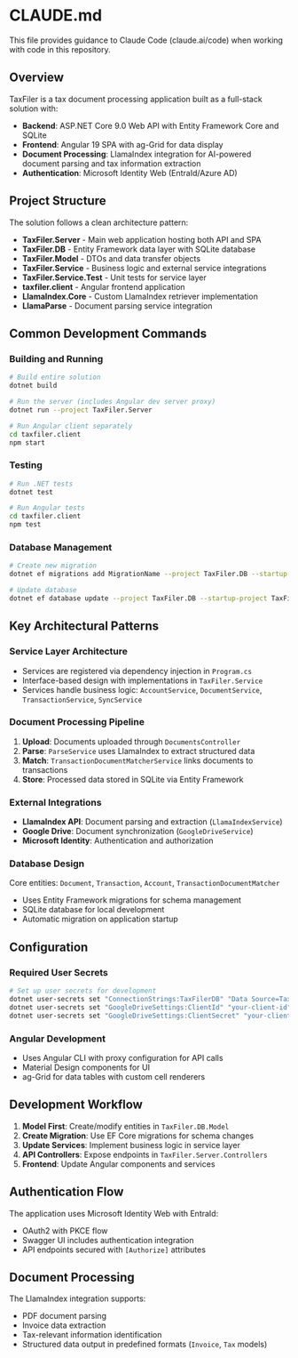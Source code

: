 # CLAUDE.md

This file provides guidance to Claude Code (claude.ai/code) when working with code in this repository.

## Overview

TaxFiler is a tax document processing application built as a full-stack solution with:
- **Backend**: ASP.NET Core 9.0 Web API with Entity Framework Core and SQLite
- **Frontend**: Angular 19 SPA with ag-Grid for data display
- **Document Processing**: LlamaIndex integration for AI-powered document parsing and tax information extraction
- **Authentication**: Microsoft Identity Web (EntraId/Azure AD)

## Project Structure

The solution follows a clean architecture pattern:

- **TaxFiler.Server** - Main web application hosting both API and SPA
- **TaxFiler.DB** - Entity Framework data layer with SQLite database
- **TaxFiler.Model** - DTOs and data transfer objects
- **TaxFiler.Service** - Business logic and external service integrations
- **TaxFiler.Service.Test** - Unit tests for service layer
- **taxfiler.client** - Angular frontend application
- **LlamaIndex.Core** - Custom LlamaIndex retriever implementation
- **LlamaParse** - Document parsing service integration

## Common Development Commands

### Building and Running
```bash
# Build entire solution
dotnet build

# Run the server (includes Angular dev server proxy)
dotnet run --project TaxFiler.Server

# Run Angular client separately
cd taxfiler.client
npm start
```

### Testing
```bash
# Run .NET tests
dotnet test

# Run Angular tests
cd taxfiler.client
npm test
```

### Database Management
```bash
# Create new migration
dotnet ef migrations add MigrationName --project TaxFiler.DB --startup-project TaxFiler.Server

# Update database
dotnet ef database update --project TaxFiler.DB --startup-project TaxFiler.Server
```

## Key Architectural Patterns

### Service Layer Architecture
- Services are registered via dependency injection in `Program.cs`
- Interface-based design with implementations in `TaxFiler.Service`
- Services handle business logic: `AccountService`, `DocumentService`, `TransactionService`, `SyncService`

### Document Processing Pipeline
1. **Upload**: Documents uploaded through `DocumentsController`
2. **Parse**: `ParseService` uses LlamaIndex to extract structured data
3. **Match**: `TransactionDocumentMatcherService` links documents to transactions
4. **Store**: Processed data stored in SQLite via Entity Framework

### External Integrations
- **LlamaIndex API**: Document parsing and extraction (`LlamaIndexService`)
- **Google Drive**: Document synchronization (`GoogleDriveService`)
- **Microsoft Identity**: Authentication and authorization

### Database Design
Core entities: `Document`, `Transaction`, `Account`, `TransactionDocumentMatcher`
- Uses Entity Framework migrations for schema management
- SQLite database for local development
- Automatic migration on application startup

## Configuration

### Required User Secrets
```bash
# Set up user secrets for development
dotnet user-secrets set "ConnectionStrings:TaxFilerDB" "Data Source=TaxfilerDb.db"
dotnet user-secrets set "GoogleDriveSettings:ClientId" "your-client-id"
dotnet user-secrets set "GoogleDriveSettings:ClientSecret" "your-client-secret"
```

### Angular Development
- Uses Angular CLI with proxy configuration for API calls
- Material Design components for UI
- ag-Grid for data tables with custom cell renderers

## Development Workflow

1. **Model First**: Create/modify entities in `TaxFiler.DB.Model`
2. **Create Migration**: Use EF Core migrations for schema changes
3. **Update Services**: Implement business logic in service layer
4. **API Controllers**: Expose endpoints in `TaxFiler.Server.Controllers`
5. **Frontend**: Update Angular components and services

## Authentication Flow

The application uses Microsoft Identity Web with EntraId:
- OAuth2 with PKCE flow
- Swagger UI includes authentication integration
- API endpoints secured with `[Authorize]` attributes

## Document Processing

The LlamaIndex integration supports:
- PDF document parsing
- Invoice data extraction
- Tax-relevant information identification
- Structured data output in predefined formats (`Invoice`, `Tax` models)